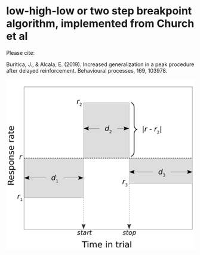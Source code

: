 # low-high-low or two step breakpoint algorithm, implemented from Church et al

Please cite:

Buritica, J., & Alcala, E. (2019). Increased generalization in a peak procedure after delayed reinforcement. Behavioural processes, 169, 103978.

![lhl](https://github.com/jealcalat/start_stop_peak_procedure/blob/main/lhl_diagramm-1.png?raw=true)
